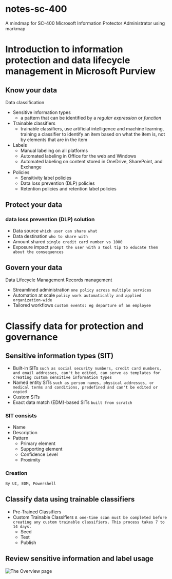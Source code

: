 # notes-sc-400
A mindmap for SC-400 Microsoft Information Protector Administrator using markmap
# Introduction to information protection and data lifecycle management in Microsoft Purview
## Know your data
Data classification
- Sensitive information types
  -  a pattern that can be identified by a *regular expression* or *function*
- Trainable classifiers
  -  trainable classifiers, use artificial intelligence and machine learning, training a classifier to identify an item based on what the item is, not by elements that are in the item
- Labels
  - Manual labeling on all platforms
  - Automated labeling in Office for the web and Windows
  - Automated labeling on content stored in OneDrive, SharePoint, and Exchange
- Policies
   - Sensitivity label policies
   - Data loss prevention (DLP) policies
   - Retention policies and retention label policies
## Protect your data
### data loss prevention (DLP) solution
- Data source `which user can share what`
- Data destination `who to share with`
- Amount shared `single credit card number vs 1000`
- Exposure impact `prompt the user with a tool tip to educate them about the consequences`
## Govern your data
Data Lifecycle Management
Records management
- Streamlined administration `one policy across multiple services`
- Automation at scale `policy work automatically and applied organization-wide`
- Tailored workflows `custom events: eg departure of an employee`
# Classify data for protection and governance
## Sensitive information types (SIT)
- Built-in SITs `such as social security numbers, credit card numbers, and email addresses, can't be edited, can serve as templates for creating custom sensitive information types`
- Named entity SITs `such as person names, physical addresses, or medical terms and conditions, predefined and can't be edited or copied`
- Custom SITs
- Exact data match (EDM)-based SITs `built from scratch`
### SIT consists
- Name
- Description
- Pattern
  - Primary element
  - Supporting element
  - Confidence Level
  - Proximity
### Creation
`By UI, EDM, Powershell`
## Classify data using trainable classifiers
- Pre-Trained Classifiers
- Custom Trainable Classifiers `A one-time scan must be completed before creating any custom trainable classifiers. This process takes 7 to 14 days.`
  - Seed
  - Test
  - Publish
## Review sensitive information and label usage
![The Overview page](notes-sc-400\figs\data-classification-overview.png)
